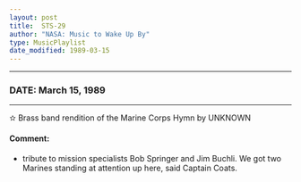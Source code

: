 ```yaml
---
layout: post
title:  STS-29
author: "NASA: Music to Wake Up By"
type: MusicPlaylist
date_modified: 1989-03-15
---
```


----
### DATE: March 15, 1989
----
✫ Brass band rendition of the Marine Corps Hymn by UNKNOWN

#### Comment:
* tribute to mission specialists Bob Springer and Jim Buchli. We got two Marines standing at attention up here, said Captain Coats.

